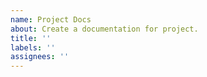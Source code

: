 ```yaml
---
name: Project Docs
about: Create a documentation for project.
title: ''
labels: ''
assignees: ''
---
```

